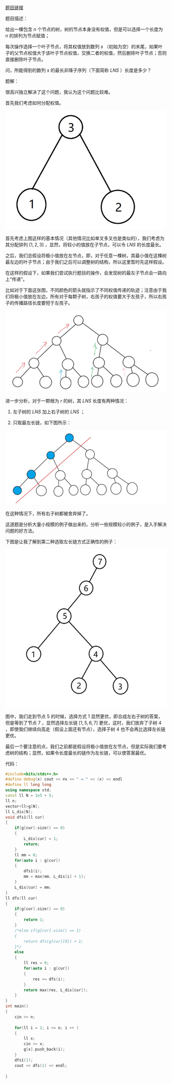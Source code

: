 [题目链接](https://codeforces.com/contest/1740/problem/E)

题目描述：

给出一棵包含 $n$ 个节点的树，树的节点本身没有权值，但是可以选择一个长度为 $n$ 的排列为节点赋值；

每次操作选择一个叶子节点，将其权值放到数列 $s$ （初始为空）的末尾，如果叶子的父节点权值大于该叶子节点权值，交换二者的权值，然后删除叶子节点；否则直接删除叶子节点。

问，所能得到的数列 $s$ 的最长非降子序列（下面简称 $LNS$ ）长度是多少？

题解：

很高兴独立解决了这个问题，我认为这个问题比较难。

首先我们考虑如何分配权值。

![](../img/6.jpg)

首先考虑上图这样的基本情况（其他情况比如单叉多叉也是类似的），我们考虑为其分配排列 $[1,2,3]$ ，显然，将较小的值放在子节点，可以令 $LNS$ 的长度最长。

之后，我们总假设将极小值放在左节点，即，对于任意一棵树，其最小值在这棵树最左边的叶子节点；由于我们之后可以调整树的结构，所以这里暂时先这样假设。

在这样的假设下，如果我们尝试执行题目的操作，会发现树的最左子节点会一路向上“传递”。

比如对于下面这张图，不同颜色的箭头就指示了不同权值传递的轨迹；注意由于我们将极小值放在左边，所有对于每颗子树，右孩子的权值要大于左孩子，所以右孩子的传播路径长度要短于左孩子。

![](../img/7.jpg)


进一步分析，对于一颗根为 $r$ 的树，其 $LNS$ 长度有两种情况：

1. 左子树的 $LNS$ 加上右子树的 $LNS$ ；

2. 只取最左长链，如下图所示：

![](../img/8.jpg)

在这种情况下，所有右子树都被舍弃掉了。

这道题是分析大量小规模的例子做出来的，分析一些规模较小的例子，是入手解决问题的好方法。

下图是让我了解到第二种选取左长链方式正确性的例子：

![](../img/9.jpg)

图中，我们走到节点 $5$ 的时候，选择方式 $1$ 显然更优，即合成左右子树的答案，但是等到了节点 $7$ ，显然选择左长链 $[1,5,6,7]$ 更优，这时，我们放弃了子树 $4$ ，即使我们继续向高走（假设上面还有节点），选择子树 $4$ 也不会再比选择左长链更优。

最后一个要注意的点，我们之前都是假设将极小值放在左节点，但是实际我们要考虑树的结构；显然，如果令长度最长的链作为左长链，可以使答案最优。

代码：

```cpp
#include<bits/stdc++.h>
#define debug(x) cout << #x << " = " << (x) << endl
#define ll long long
using namespace std;
const ll N = 1e5 + 5;
ll n;
vector<ll>g[N];
ll L_dis[N];
void dfs1(ll cur)
{
	if(g[cur].size() == 0)
	{
		L_dis[cur] = 1;
		return;
	}
	ll mm = 0;
	for(auto i : g[cur])
	{
		dfs1(i);
		mm = max(mm, L_dis[i] + 1);
	}
	L_dis[cur] = mm;
}
ll dfs(ll cur)
{
	if(g[cur].size() == 0)
	{
		return 1;
	}
	/*else if(g[cur].size() == 1)
	{
		return dfs(g[cur][0]) + 1; 
	}*/
	else
	{
		ll res = 0;
		for(auto i : g[cur])
		{
			res += dfs(i);
		}
		return max(res, L_dis[cur]);
	}
}
int main()
{
	cin >> n;

	for(ll i = 2; i <= n; i ++ )
	{
		ll x;
		cin >> x;
		g[x].push_back(i);
	}
	dfs1(1);
	cout << dfs(1) << endl;
	
}
```




